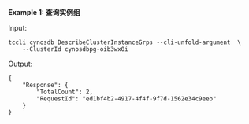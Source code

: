 **Example 1: 查询实例组**



Input: 

```
tccli cynosdb DescribeClusterInstanceGrps --cli-unfold-argument  \
    --ClusterId cynosdbpg-oib3wx0i
```

Output: 
```
{
    "Response": {
        "TotalCount": 2,
        "RequestId": "ed1bf4b2-4917-4f4f-9f7d-1562e34c9eeb"
    }
}
```

